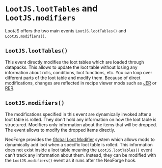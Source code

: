 # `LootJS.lootTables` and `LootJS.modifiers`

LootJS offers the two main events `LootJS.lootTables()` and `LootJS.modifiers()`.

## `LootJS.lootTables()`

This event directly modifies the loot tables which are loaded through datapacks. This allows to update the loot table without losing any information about rolls, conditions, loot functions, etc. You can loop over different parts of the loot table and modify them. Because of direct modifications, changes are reflected in recipe viewer mods such as [JER](https://www.curseforge.com/minecraft/mc-mods/just-enough-resources-jer) or [RER](https://www.curseforge.com/minecraft/mc-mods/roughly-enough-resources).

## `LootJS.modifiers()`

The modifications specified in this event are dynamically invoked after a loot table is rolled. They don't hold any information on how the loot table is structured. Modifiers only information about the items that will be dropped. The event allows to modify the dropped items directly.

NeoForge provides the [Global Loot Modifier](https://docs.neoforged.net/docs/resources/server/loottables/glm/) system which allows mods to dynamically add loot when a specific loot table is rolled. This information does not exist inside a loot table meaning the `LootJS.lootTables()` event can't track any information about them. Instead, they can be modified with the `LootJS.modifiers()` event as it runs after the NeoForge hook.
